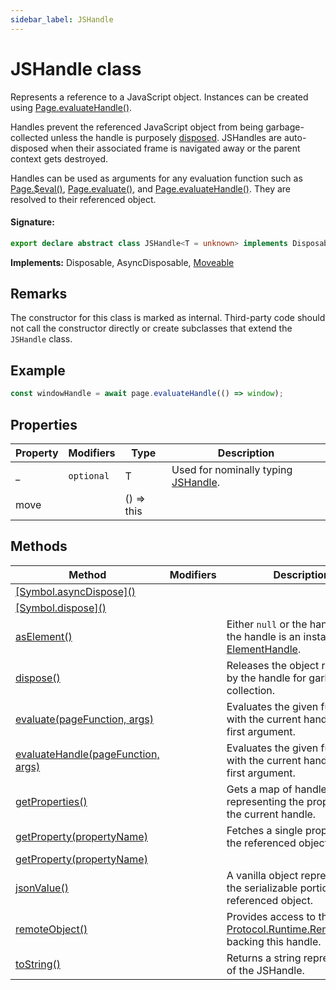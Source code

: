 ```yaml
---
sidebar_label: JSHandle
---
```


# JSHandle class

Represents a reference to a JavaScript object. Instances can be created using [Page.evaluateHandle()](./puppeteer.page.evaluatehandle.md).

Handles prevent the referenced JavaScript object from being garbage-collected unless the handle is purposely [disposed](./puppeteer.jshandle.dispose.md). JSHandles are auto-disposed when their associated frame is navigated away or the parent context gets destroyed.

Handles can be used as arguments for any evaluation function such as [Page.$eval()](./puppeteer.page._eval.md), [Page.evaluate()](./puppeteer.page.evaluate.md), and [Page.evaluateHandle()](./puppeteer.page.evaluatehandle.md). They are resolved to their referenced object.

#### Signature:

```typescript
export declare abstract class JSHandle<T = unknown> implements Disposable, AsyncDisposable, Moveable
```

**Implements:** Disposable, AsyncDisposable, [Moveable](./puppeteer.moveable.md)

## Remarks

The constructor for this class is marked as internal. Third-party code should not call the constructor directly or create subclasses that extend the `JSHandle` class.

## Example

```ts
const windowHandle = await page.evaluateHandle(() => window);
```

## Properties

| Property | Modifiers             | Type          | Description                                                    |
| -------- | --------------------- | ------------- | -------------------------------------------------------------- |
| \_       | <code>optional</code> | T             | Used for nominally typing [JSHandle](./puppeteer.jshandle.md). |
| move     |                       | () =&gt; this |                                                                |

## Methods

| Method                                                                       | Modifiers | Description                                                                                                                                                    |
| ---------------------------------------------------------------------------- | --------- | -------------------------------------------------------------------------------------------------------------------------------------------------------------- |
| [\[Symbol.asyncDispose\]()](./puppeteer.jshandle._symbol.asyncdispose_.md)   |           |                                                                                                                                                                |
| [\[Symbol.dispose\]()](./puppeteer.jshandle._symbol.dispose_.md)             |           |                                                                                                                                                                |
| [asElement()](./puppeteer.jshandle.aselement.md)                             |           | Either <code>null</code> or the handle itself if the handle is an instance of [ElementHandle](./puppeteer.elementhandle.md).                                   |
| [dispose()](./puppeteer.jshandle.dispose.md)                                 |           | Releases the object referenced by the handle for garbage collection.                                                                                           |
| [evaluate(pageFunction, args)](./puppeteer.jshandle.evaluate.md)             |           | Evaluates the given function with the current handle as its first argument.                                                                                    |
| [evaluateHandle(pageFunction, args)](./puppeteer.jshandle.evaluatehandle.md) |           | Evaluates the given function with the current handle as its first argument.                                                                                    |
| [getProperties()](./puppeteer.jshandle.getproperties.md)                     |           | Gets a map of handles representing the properties of the current handle.                                                                                       |
| [getProperty(propertyName)](./puppeteer.jshandle.getproperty.md)             |           | Fetches a single property from the referenced object.                                                                                                          |
| [getProperty(propertyName)](./puppeteer.jshandle.getproperty_1.md)           |           |                                                                                                                                                                |
| [jsonValue()](./puppeteer.jshandle.jsonvalue.md)                             |           | A vanilla object representing the serializable portions of the referenced object.                                                                              |
| [remoteObject()](./puppeteer.jshandle.remoteobject.md)                       |           | Provides access to the [Protocol.Runtime.RemoteObject](https://chromedevtools.github.io/devtools-protocol/tot/Runtime/#type-RemoteObject) backing this handle. |
| [toString()](./puppeteer.jshandle.tostring.md)                               |           | Returns a string representation of the JSHandle.                                                                                                               |
